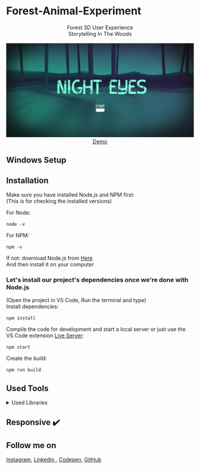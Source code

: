 # Forest-Animal-Experiment
<p align="center">
Forest 3D User Experience<br>
Storytelling In The Woods
<br>
<br>        
<a href="https://houssemlachtar.github.io/Forest-Animal-Experiment/">
        <img alt="Thumbnail" src="./src/Thumbnail.jpg" />
    </a>
<br>
<a href="https://houssemlachtar.github.io/Forest-Animal-Experiment/">
        Demo
    </a>
</p>

## Windows Setup

## Installation
Make sure you have installed Node.js and NPM first:<br>
(This is for checking the installed versions)

For Node:
```
node -v
```
For NPM:
```
npm -v
```

If not: download Node.js from [Here](https://nodejs.org/en/)<br>
And then install it on your computer 

### Let's install our project's dependencies once we're done with Node.js
(Open the project in VS Code, Run the terminal and type)<br>
Install dependencies:

```
npm install
```

Compile the code for development and start a local server or just use the VS Code extension [Live Server](https://marketplace.visualstudio.com/items?itemName=ritwickdey.LiveServer):

```
npm start
```

Create the build:

```
npm run build
```


## Used Tools

<details>
  <summary>Used Libraries</summary>
  

1. [ThreeJS](https://threejs.org)

</details>


## Responsive ✔️


## Follow me on

[Instagram](https://www.instagram.com/houssem_lachtar/), [Linkedin ](https://www.linkedin.com/in/houssem-lachtar/), [Codepen](https://codepen.io/houssem-lachtar), [GitHub](https://github.com/houssemlachtar)






